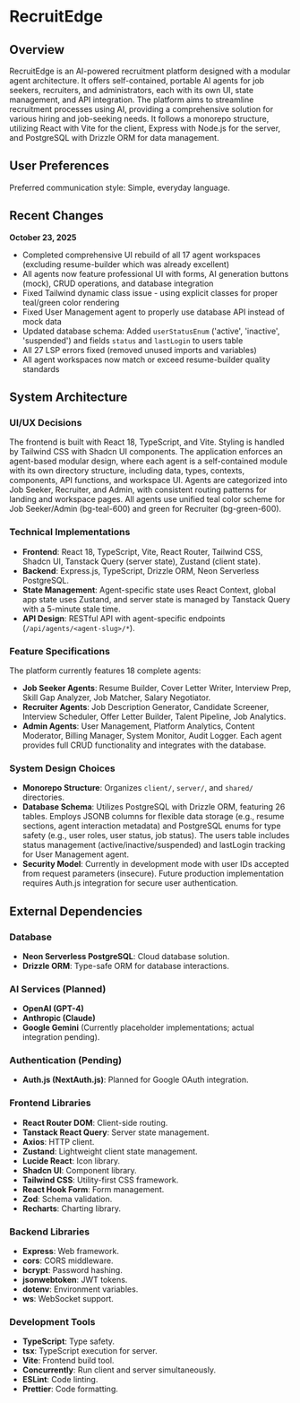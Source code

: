 # RecruitEdge

## Overview
RecruitEdge is an AI-powered recruitment platform designed with a modular agent architecture. It offers self-contained, portable AI agents for job seekers, recruiters, and administrators, each with its own UI, state management, and API integration. The platform aims to streamline recruitment processes using AI, providing a comprehensive solution for various hiring and job-seeking needs. It follows a monorepo structure, utilizing React with Vite for the client, Express with Node.js for the server, and PostgreSQL with Drizzle ORM for data management.

## User Preferences
Preferred communication style: Simple, everyday language.

## Recent Changes
**October 23, 2025**
- Completed comprehensive UI rebuild of all 17 agent workspaces (excluding resume-builder which was already excellent)
- All agents now feature professional UI with forms, AI generation buttons (mock), CRUD operations, and database integration
- Fixed Tailwind dynamic class issue - using explicit classes for proper teal/green color rendering
- Fixed User Management agent to properly use database API instead of mock data
- Updated database schema: Added `userStatusEnum` ('active', 'inactive', 'suspended') and fields `status` and `lastLogin` to users table
- All 27 LSP errors fixed (removed unused imports and variables)
- All agent workspaces now match or exceed resume-builder quality standards

## System Architecture

### UI/UX Decisions
The frontend is built with React 18, TypeScript, and Vite. Styling is handled by Tailwind CSS with Shadcn UI components. The application enforces an agent-based modular design, where each agent is a self-contained module with its own directory structure, including data, types, contexts, components, API functions, and workspace UI. Agents are categorized into Job Seeker, Recruiter, and Admin, with consistent routing patterns for landing and workspace pages. All agents use unified teal color scheme for Job Seeker/Admin (bg-teal-600) and green for Recruiter (bg-green-600).

### Technical Implementations
- **Frontend**: React 18, TypeScript, Vite, React Router, Tailwind CSS, Shadcn UI, Tanstack Query (server state), Zustand (client state).
- **Backend**: Express.js, TypeScript, Drizzle ORM, Neon Serverless PostgreSQL.
- **State Management**: Agent-specific state uses React Context, global app state uses Zustand, and server state is managed by Tanstack Query with a 5-minute stale time.
- **API Design**: RESTful API with agent-specific endpoints (`/api/agents/<agent-slug>/*`).

### Feature Specifications
The platform currently features 18 complete agents:
- **Job Seeker Agents**: Resume Builder, Cover Letter Writer, Interview Prep, Skill Gap Analyzer, Job Matcher, Salary Negotiator.
- **Recruiter Agents**: Job Description Generator, Candidate Screener, Interview Scheduler, Offer Letter Builder, Talent Pipeline, Job Analytics.
- **Admin Agents**: User Management, Platform Analytics, Content Moderator, Billing Manager, System Monitor, Audit Logger.
Each agent provides full CRUD functionality and integrates with the database.

### System Design Choices
- **Monorepo Structure**: Organizes `client/`, `server/`, and `shared/` directories.
- **Database Schema**: Utilizes PostgreSQL with Drizzle ORM, featuring 26 tables. Employs JSONB columns for flexible data storage (e.g., resume sections, agent interaction metadata) and PostgreSQL enums for type safety (e.g., user roles, user status, job status). The users table includes status management (active/inactive/suspended) and lastLogin tracking for User Management agent.
- **Security Model**: Currently in development mode with user IDs accepted from request parameters (insecure). Future production implementation requires Auth.js integration for secure user authentication.

## External Dependencies

### Database
- **Neon Serverless PostgreSQL**: Cloud database solution.
- **Drizzle ORM**: Type-safe ORM for database interactions.

### AI Services (Planned)
- **OpenAI (GPT-4)**
- **Anthropic (Claude)**
- **Google Gemini**
(Currently placeholder implementations; actual integration pending).

### Authentication (Pending)
- **Auth.js (NextAuth.js)**: Planned for Google OAuth integration.

### Frontend Libraries
- **React Router DOM**: Client-side routing.
- **Tanstack React Query**: Server state management.
- **Axios**: HTTP client.
- **Zustand**: Lightweight client state management.
- **Lucide React**: Icon library.
- **Shadcn UI**: Component library.
- **Tailwind CSS**: Utility-first CSS framework.
- **React Hook Form**: Form management.
- **Zod**: Schema validation.
- **Recharts**: Charting library.

### Backend Libraries
- **Express**: Web framework.
- **cors**: CORS middleware.
- **bcrypt**: Password hashing.
- **jsonwebtoken**: JWT tokens.
- **dotenv**: Environment variables.
- **ws**: WebSocket support.

### Development Tools
- **TypeScript**: Type safety.
- **tsx**: TypeScript execution for server.
- **Vite**: Frontend build tool.
- **Concurrently**: Run client and server simultaneously.
- **ESLint**: Code linting.
- **Prettier**: Code formatting.